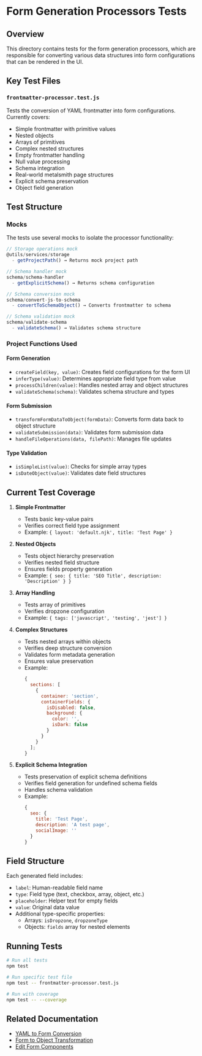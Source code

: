 # Form Generation Processors Tests

## Overview

This directory contains tests for the form generation processors, which are responsible for converting various data structures into form configurations that can be rendered in the UI.

## Key Test Files

### `frontmatter-processor.test.js`

Tests the conversion of YAML frontmatter into form configurations. Currently covers:

- Simple frontmatter with primitive values
- Nested objects
- Arrays of primitives
- Complex nested structures
- Empty frontmatter handling
- Null value processing
- Schema integration
- Real-world metalsmith page structures
- Explicit schema preservation
- Object field generation

## Test Structure

### Mocks

The tests use several mocks to isolate the processor functionality:

```javascript
// Storage operations mock
@utils/services/storage
  - getProjectPath() → Returns mock project path

// Schema handler mock
schema/schema-handler
  - getExplicitSchema() → Returns schema configuration

// Schema conversion mock
schema/convert-js-to-schema
  - convertToSchemaObject() → Converts frontmatter to schema

// Schema validation mock
schema/validate-schema
  - validateSchema() → Validates schema structure
```

### Project Functions Used

#### Form Generation

- `createField(key, value)`: Creates field configurations for the form UI
- `inferType(value)`: Determines appropriate field type from value
- `processChildren(value)`: Handles nested array and object structures
- `validateSchema(schema)`: Validates schema structure and types

#### Form Submission

- `transformFormDataToObject(formData)`: Converts form data back to object structure
- `validateSubmission(data)`: Validates form submission data
- `handleFileOperations(data, filePath)`: Manages file updates

#### Type Validation

- `isSimpleList(value)`: Checks for simple array types
- `isDateObject(value)`: Validates date field structures

## Current Test Coverage

1. **Simple Frontmatter**

   - Tests basic key-value pairs
   - Verifies correct field type assignment
   - Example: `{ layout: 'default.njk', title: 'Test Page' }`

2. **Nested Objects**

   - Tests object hierarchy preservation
   - Verifies nested field structure
   - Ensures fields property generation
   - Example: `{ seo: { title: 'SEO Title', description: 'Description' } }`

3. **Array Handling**

   - Tests array of primitives
   - Verifies dropzone configuration
   - Example: `{ tags: ['javascript', 'testing', 'jest'] }`

4. **Complex Structures**

   - Tests nested arrays within objects
   - Verifies deep structure conversion
   - Validates form metadata generation
   - Ensures value preservation
   - Example:
     ```javascript
     {
       sections: [
         {
           container: 'section',
           containerFields: {
             isDisabled: false,
             background: {
               color: '',
               isDark: false
             }
           }
         }
       ];
     }
     ```

5. **Explicit Schema Integration**
   - Tests preservation of explicit schema definitions
   - Verifies field generation for undefined schema fields
   - Handles schema validation
   - Example:
     ```javascript
     {
       seo: {
         title: 'Test Page',
         description: 'A test page',
         socialImage: ''
       }
     }
     ```

## Field Structure

Each generated field includes:

- `label`: Human-readable field name
- `type`: Field type (text, checkbox, array, object, etc.)
- `placeholder`: Helper text for empty fields
- `value`: Original data value
- Additional type-specific properties:
  - Arrays: `isDropzone`, `dropzoneType`
  - Objects: `fields` array for nested elements

## Running Tests

```bash
# Run all tests
npm test

# Run specific test file
npm test -- frontmatter-processor.test.js

# Run with coverage
npm test -- --coverage
```

## Related Documentation

- [YAML to Form Conversion](../../../../dev-notes/technical/yaml-to-form.md)
- [Form to Object Transformation](../../../../dev-notes/technical/form-to-object.md)
- [Edit Form Components](../../../../dev-notes/components/edit-form.md)
